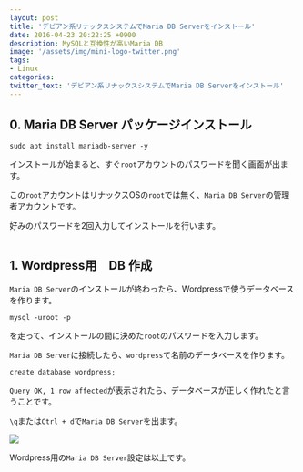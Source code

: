 ```yaml
---
layout: post
title: 'デビアン系リナックスシステムでMaria DB Serverをインストール'
date: 2016-04-23 20:22:25 +0900
description: MySQLと互換性が高いMaria DB
image: '/assets/img/mini-logo-twitter.png'
tags:
- Linux
categories:
twitter_text: 'デビアン系リナックスシステムでMaria DB Serverをインストール'
---
```


## 0. Maria DB Server パッケージインストール

```
sudo apt install mariadb-server -y
```

インストールが始まると、すぐ`root`アカウントのパスワードを聞く画面が出ます。

この`root`アカウントはリナックスOSの`root`では無く、`Maria DB Server`の管理者アカウントです。

好みのパスワードを2回入力してインストールを行います。

<a href="https://minibrary.com/blogimg/img20160417-004.png" data-lightbox="21"><img src="https://minibrary.com/blogimg/img20160417-004.png" alt="" /></a>

## 1. Wordpress用　DB 作成

`Maria DB Server`のインストールが終わったら、Wordpressで使うデータベースを作ります。

```
mysql -uroot -p
```

を走って、インストールの間に決めた`root`のパスワードを入力します。

`Maria DB Server`に接続したら、`wordpress`て名前のデータベースを作ります。

```
create database wordpress;
```

`Query OK, 1 row affected`が表示されたら、データベースが正しく作れたと言うことです。

`\q`または`Ctrl + d`で`Maria DB Server`を出ます。

<a href="https://minibrary.com/blogimg/img20160417-005.png" data-lightbox="21"><img src="https://minibrary.com/blogimg/img20160417-005.png"></a>

Wordpress用の`Maria DB Server`設定は以上です。
